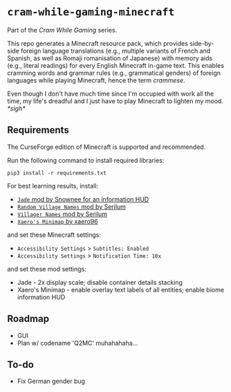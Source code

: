 # `cram-while-gaming-minecraft`
Part of the *Cram While Gaming* series.

This repo generates a Minecraft resource pack, which provides side-by-side foreign language translations (e.g., multiple variants of French and Spanish, as well as Romaji romanisation of Japanese) with memory aids (e.g., literal readings) for every English Minecraft in-game text. This enables cramming words and grammar rules (e.g., grammatical genders) of foreign languages while playing Minecraft, hence the term *crammese*.

Even though I don't have much time since I'm occupied with work all the time, my life's dreadful and I just have to play Minecraft to lighten my mood. *\*sigh\**

## Requirements
The CurseForge edition of Minecraft is supported and recommended.

Run the following command to install required libraries:
```
pip3 install -r requirements.txt
```

For best learning results, install:
* [`Jade` mod by Snownee for an information HUD](https://www.curseforge.com/minecraft/mc-mods/jade)
* [`Random Village Names` mod by Serilum](https://www.curseforge.com/minecraft/mc-mods/random-village-names)
* [`Villager Names` mod by Serilum](https://www.curseforge.com/minecraft/mc-mods/villager-names)
* [`Xaero's Minimap` by xaero96](https://www.curseforge.com/minecraft/mc-mods/xaeros-minimap)

and set these Minecraft settings:
* `Accessibility Settings` > `Subtitles: Enabled`
* `Accessibility Settings` > `Notification Time: 10x`

and set these mod settings:
* Jade - 2x display scale; disable container details stacking
* Xaero's Minimap - enable overlay text labels of all entities; enable biome information HUD

## Roadmap
* GUI
* Plan w/ codename 'Q2MC' muhahahaha...

## To-do
* Fix German gender bug
